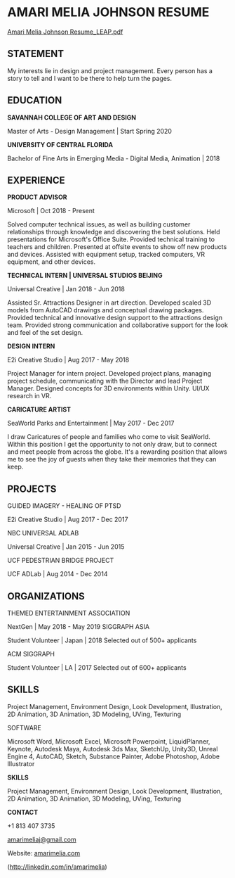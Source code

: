 # AMARI MELIA JOHNSON RESUME

[Amari Melia Johnson Resume_LEAP.pdf](https://github.com/AmariMelia/Resume-CV/files/3796720/Amari.Melia.Johnson.Resume_LEAP.pdf)

## **STATEMENT**

My interests lie in design and project management. Every person has a story to tell and I want to be there to help turn the pages.

## **EDUCATION**

**SAVANNAH COLLEGE OF ART AND DESIGN**

Master of Arts - Design Management | Start Spring 2020

**UNIVERSITY OF CENTRAL FLORIDA**

Bachelor of Fine Arts in Emerging Media - Digital Media, Animation | 2018

## **EXPERIENCE**

**PRODUCT ADVISOR**

Microsoft | Oct 2018 - Present

Solved computer technical issues, as well as building customer relationships through knowledge and discovering the best solutions.
Held presentations for Microsoft's Office Suite.
Provided technical training to teachers and children.
Presented at offsite events to show off new products and devices. Assisted with equipment setup, tracked computers, VR equipment, and other devices.

**TECHNICAL INTERN | UNIVERSAL STUDIOS BEIJING**

Universal Creative | Jan 2018 - Jun 2018

Assisted Sr. Attractions Designer in art direction.
Developed scaled 3D models from AutoCAD drawings and conceptual drawing packages.
Provided technical and innovative design support to the attractions design team. Provided strong communication and collaborative support for the look and feel of the set design.

**DESIGN INTERN**

E2i Creative Studio | Aug 2017 - May 2018

Project Manager for intern project.
Developed project plans, managing project schedule, communicating with the Director and lead Project Manager.
Designed concepts for 3D environments within Unity. UI/UX research in VR.

**CARICATURE ARTIST**

SeaWorld Parks and Entertainment | May 2017 - Dec 2017

I draw Caricatures of people and families who come to visit SeaWorld. Within this position I get the opportunity to not only draw, but to connect and meet people from across the globe. It's a rewarding position that allows me to see the joy of guests when they take their memories that they can keep.

## **PROJECTS**

GUIDED IMAGERY - HEALING OF PTSD

E2i Creative Studio | Aug 2017 - Dec 2017

NBC UNIVERSAL ADLAB

Universal Creative | Jan 2015 - Jun 2015

UCF PEDESTRIAN BRIDGE PROJECT

UCF ADLab | Aug 2014 - Dec 2014

## **ORGANIZATIONS**

THEMED ENTERTAINMENT ASSOCIATION

NextGen | May 2018 - May 2019 SIGGRAPH ASIA

Student Volunteer | Japan | 2018 Selected out of 500+ applicants

ACM SIGGRAPH

Student Volunteer | LA | 2017 Selected out of 600+ applicants

## **SKILLS**

Project Management, Environment Design, Look Development, Illustration,
2D Animation, 3D Animation, 3D Modeling, UVing, Texturing

SOFTWARE

Microsoft Word, Microsoft Excel, Microsoft Powerpoint, LiquidPlanner, Keynote,
Autodesk Maya, Autodesk 3ds Max, SketchUp, Unity3D,
Unreal Engine 4, AutoCAD,
Sketch, Substance Painter, Adobe Photoshop, Adobe Illustrator

**SKILLS**

Project Management, Environment Design, Look Development, Illustration,
2D Animation, 3D Animation, 3D Modeling, UVing, Texturing

**CONTACT**

+1 813 407 3735 

amarimeliaj@gmail.com 

 Website: [amarimelia.com](http://amarimelia.com)
 
(http://linkedin.com/in/amarimelia)


